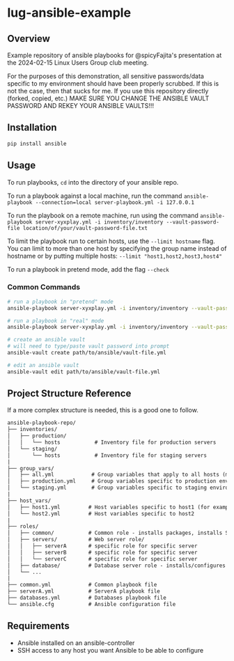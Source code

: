# lug-ansible-example

## Overview

Example repository of ansible playbooks for @spicyFajita's presentation at the 2024-02-15 Linux Users Group club meeting.

For the purposes of this demonstration, all sensitive passwords/data specific to my environment should have been properly scrubbed.
If this is not the case, then that sucks for me.
If you use this repository directly (forked, copied, etc.) MAKE SURE YOU CHANGE THE ANSIBLE VAULT PASSWORD AND REKEY YOUR ANSIBLE VAULTS!!!

## Installation

```bash
pip install ansible
```

## Usage

To run playbooks, `cd` into the directory of your ansible repo.

To run a playbook against a local machine, run the command `ansible-playbook --connection=local server-playbook.yml -i 127.0.0.1`

To run the playbook on a remote machine, run using the command `ansible-playbook server-xyxplay.yml -i inventory/inventory --vault-password-file location/of/your/vault-password-file.txt`

To limit the playbook run to certain hosts, use the `--limit hostname` flag. You can limit to more than one host by specifying the group name instead of hostname or by putting multiple hosts: `--limit "host1,host2,host3,host4"`

To run a playbook in pretend mode, add the flag `--check`

### Common Commands

```bash
# run a playbook in "pretend" mode 
ansible-playbook server-xyxplay.yml -i inventory/inventory --vault-password-file location/of/your/vault-password-file.txt --check

# run a playbook in "real" mode
ansible-playbook server-xyxplay.yml -i inventory/inventory --vault-password-file location/of/your/vault-password-file.txt --check

# create an ansible vault
# will need to type/paste vault password into prompt
ansible-vault create path/to/ansible/vault-file.yml

# edit an ansible vault
ansible-vault edit path/to/ansible/vault-file.yml
```

## Project Structure Reference

If a more complex structure is needed, this is a good one to follow.

```txt
ansible-playbook-repo/
├── inventories/
│   ├── production/
│   │   └── hosts           # Inventory file for production servers
│   └── staging/
│       └── hosts           # Inventory file for staging servers
|
├── group_vars/
│   ├── all.yml            # Group variables that apply to all hosts (maybe specify variable {{ ssh_keys }} that will be installed on all hosts)
│   ├── production.yml     # Group variables specific to production environment
│   └── staging.yml        # Group variables specific to staging environment
|
├── host_vars/
│   ├── host1.yml         # Host variables specific to host1 (for example, locked down host - only install {{ senior_ssh_keys }})
│   └── host2.yml         # Host variables specific to host2
|
├── roles/
│   ├── common/           # Common role - installs packages, installs SSH keys, etc. on all servers
│   ├── servers/          # Web server role/
│   │   ├── serverA       # specific role for specific server
│   │   ├── serverB       # specific role for specific server
│   │   └── serverC       # specific role for specific server
│   ├── database/         # Database server role - installs/configures database specific things (percona, mysql, etc)
│   └── ...
|
├── common.yml            # Common playbook file
├── serverA.yml           # ServerA playbook file
├── databases.yml         # Databases playbook file
└── ansible.cfg           # Ansible configuration file
```

## Requirements

- Ansible installed on an ansible-controller
- SSH access to any host you want Ansible to be able to configure
